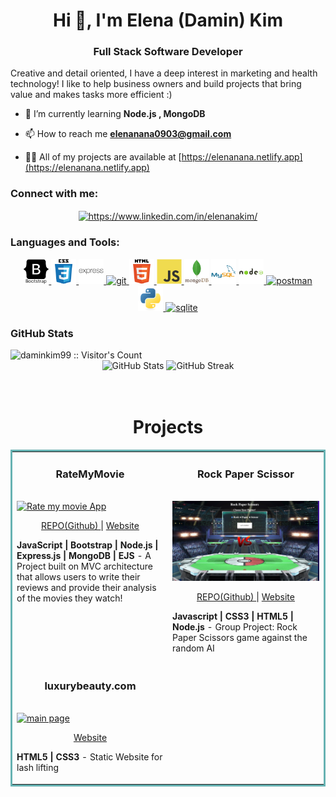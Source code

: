 <h1 align="center">Hi 👋, I'm Elena (Damin) Kim</h1>
<h3 align="center">Full Stack Software Developer</h3>

<p align="left"> Creative and detail oriented, I have a deep interest in marketing and health technology! I like to help business owners and build projects that bring value and makes tasks more efficient :) </p>

- 🌱 I’m currently learning **Node.js , MongoDB**

- 📫 How to reach me **elenanana0903@gmail.com**
- 👨‍💻 All of my projects are available at [https://elenanana.netlify.app](https://elenanana.netlify.app)

<h3 align="left">Connect with me:</h3>
<p align="middle">
<a href="https://linkedin.com/in/https://www.linkedin.com/in/elenanakim/" target="blank"><img align="center" src="https://raw.githubusercontent.com/rahuldkjain/github-profile-readme-generator/master/src/images/icons/Social/linked-in-alt.svg" alt="https://www.linkedin.com/in/elenanakim/" height="30" width="40" /></a>
</p>

<h3 align="left">Languages and Tools:</h3>
<p align="middle"> <a href="https://getbootstrap.com" target="_blank" rel="noreferrer"> <img src="https://raw.githubusercontent.com/devicons/devicon/master/icons/bootstrap/bootstrap-plain-wordmark.svg" alt="bootstrap" width="40" height="40"/> </a> <a href="https://www.w3schools.com/css/" target="_blank" rel="noreferrer"> <img src="https://raw.githubusercontent.com/devicons/devicon/master/icons/css3/css3-original-wordmark.svg" alt="css3" width="40" height="40"/> </a> <a href="https://expressjs.com" target="_blank" rel="noreferrer"> <img src="https://raw.githubusercontent.com/devicons/devicon/master/icons/express/express-original-wordmark.svg" alt="express" width="40" height="40"/> </a> <a href="https://git-scm.com/" target="_blank" rel="noreferrer"> <img src="https://www.vectorlogo.zone/logos/git-scm/git-scm-icon.svg" alt="git" width="40" height="40"/> </a> <a href="https://www.w3.org/html/" target="_blank" rel="noreferrer"> <img src="https://raw.githubusercontent.com/devicons/devicon/master/icons/html5/html5-original-wordmark.svg" alt="html5" width="40" height="40"/> </a> <a href="https://developer.mozilla.org/en-US/docs/Web/JavaScript" target="_blank" rel="noreferrer"> <img src="https://raw.githubusercontent.com/devicons/devicon/master/icons/javascript/javascript-original.svg" alt="javascript" width="40" height="40"/> </a> <a href="https://www.mongodb.com/" target="_blank" rel="noreferrer"> <img src="https://raw.githubusercontent.com/devicons/devicon/master/icons/mongodb/mongodb-original-wordmark.svg" alt="mongodb" width="40" height="40"/> </a> <a href="https://www.mysql.com/" target="_blank" rel="noreferrer"> <img src="https://raw.githubusercontent.com/devicons/devicon/master/icons/mysql/mysql-original-wordmark.svg" alt="mysql" width="40" height="40"/> </a> <a href="https://nodejs.org" target="_blank" rel="noreferrer"> <img src="https://raw.githubusercontent.com/devicons/devicon/master/icons/nodejs/nodejs-original-wordmark.svg" alt="nodejs" width="40" height="40"/> </a> <a href="https://postman.com" target="_blank" rel="noreferrer"> <img src="https://www.vectorlogo.zone/logos/getpostman/getpostman-icon.svg" alt="postman" width="40" height="40"/> </a> <a href="https://www.python.org" target="_blank" rel="noreferrer"> <img src="https://raw.githubusercontent.com/devicons/devicon/master/icons/python/python-original.svg" alt="python" width="40" height="40"/> </a> <a href="https://www.sqlite.org/" target="_blank" rel="noreferrer"> <img src="https://www.vectorlogo.zone/logos/sqlite/sqlite-icon.svg" alt="sqlite" width="40" height="40"/> </a> </p>

<h3 align="left">GitHub Stats</h3>

<img src="https://profile-counter.glitch.me/{daminkim99}/count.svg" alt="daminkim99 :: Visitor's Count" />
<div align="center">
    <img width="360px" alt="GitHub Stats" height="180px" float="left" src="https://awesome-github-stats.azurewebsites.net/user-stats/daminkim99?theme=dark&cardType=github&ring=D4AF37&show_icons=true&preferLogin=true&title=D4AF37">
<!--     <img width="400px" alt="GitHub Streak" height="180px" float="right" src="https://streak-stats.demolab.com/?user=daminkim99&theme=great-gatsby&mode=weekly&date_format=M%20j[,%20Y]"> -->
    <img width="400px" alt="GitHub Streak" height="180px" float="right" src="https://github-readme-streak-stats.herokuapp.com/?user=daminkim99&theme=tokyonight">
</div>
<br />
<br />

<h1 align="center">Projects</h1>
<table bordercolor="#66b2b2">
  
  <tr>
    <td width="50%" valign="top">
      <h3 align="center">RateMyMovie</h3>
        <br />
        <a target="_blank" href="https://poised-deer-leg-warmers.cyclic.app">
            <img src="images/RateMyMovie.gif" width="100%" alt="Rate my movie App"/>
        </a>
        <br />
        <p align="center">
          
  <a href="https://github.com/daminkim99/rateMyMovie" target="_blank">
    REPO(Github)
  </a>
          <span>| </span>
  <a href="https://poised-deer-leg-warmers.cyclic.app" target="_blank">
    Website
  </a>
      </p>
        <p><strong>JavaScript | Bootstrap | Node.js | Express.js | MongoDB | EJS </strong> - A Project built on MVC architecture that allows users to write their reviews and provide their analysis of the movies they watch!</p>
    </td>
    <td width="50%" valign="top">
      <h3 align="center">Rock Paper Scissor</h3>
        <br />
      <a target="_blank" href="https://nice-erin-cormorant-sock.cyclic.app">
             <img src="images/rps.png" width="100%" alt="main page"/>
        </a>
        <br />
        <p align="center">
          
  <a href="https://github.com/daminkim99/rock-paper-scissor" target="_blank">
    REPO(Github)
  </a>
      <span>| </span>
  <a href="https://nice-erin-cormorant-sock.cyclic.app" target="_blank">
    Website
  </a>
      </p>
        <p><strong> Javascript | CSS3 | HTML5 | Node.js</strong> - Group Project: Rock Paper Scissors game against the random AI</p>
    </td>
 </tr>
 <tr>
    <td width="50%" valign="top">
      <h3 align="center">luxurybeauty.com</h3>
        <br />
      <a target="_blank" href="https://peppy-queijadas-a0ad95.netlify.app">
             <img src="images/lash.gif" width="100%" alt="main page"/>
        </a>
        <br />
        <p align="center">
      
  <a href="https://peppy-queijadas-a0ad95.netlify.app" target="_blank">
    Website
  </a>
      </p>
        <p><strong>  HTML5 | CSS3  </strong> - Static Website for lash lifting </p>
    </td>
  </tr>
   
